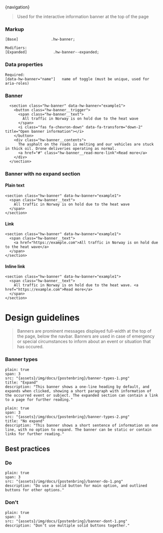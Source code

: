 {navigation}






> Used for the interactive information banner at the top of the page


### Markup
```code   
[Base]               .hw-banner;

Modifiers:
[Expanded]            .hw-banner--expanded;
```

### Data properties
```code
Required:
[data-hw-banner="name"]   name of toggle (must be unique, used for aria-roles)

```





### Banner

```html|plain,light
  <section class="hw-banner" data-hw-banner="example1">
    <button class="hw-banner__trigger">
      <span class="hw-banner__text">
        All traffic in Norway is on hold due to the heat wave
      </span>
      <i class="fas fa-chevron-down" data-fa-transform="down-2" title="Open banner information"></i>
    </button>
    <div class="hw-banner__contents">
      The asphalt on the roads is melting and our vehicles are stuck in thick oil. Drone deliveries operating as normal.
      <a href="#" class="hw-banner__read-more-link">Read more</a>
    </div>
  </section>
```



### Banner with no expand section
#### Plain text
```html|plain,light
<section class="hw-banner" data-hw-banner="example1">
  <span class="hw-banner__text">
    All traffic in Norway is on hold due to the heat wave
  </span>
</section>
```

#### Link
```html|plain,light
<section class="hw-banner" data-hw-banner="example1">
  <span class="hw-banner__text">
    <a href="https://example.com">All traffic in Norway is on hold due to the heat wave</a>
  </span>
</section>
```

#### Inline link
```html|plain,light
<section class="hw-banner" data-hw-banner="example1">
  <span class="hw-banner__text">
    All traffic in Norway is on hold due to the heat wave. <a href="https://example.com">Read more</a>
  </span>
</section>
```











# Design guidelines

> Banners are prominent messages displayed full-width at the top of the page, below the navbar. Banners are used in case of emergency or special circumstances to inform about an event or situation that has occured.



### Banner types
```image
plain: true
span: 3
src: "{assets}/img/docs/{postenbring}/banner-types-1.png"
title: "Expand"
description: "This banner shows a one-line heading by default, and expands when clicked, showing a short paragraph with information of the occurred event or subject. The expanded section can contain a link to a page for further reading."
```
```image
plain: true
span: 3
src: "{assets}/img/docs/{postenbring}/banner-types-2.png"
title: "No expand"
description: "This banner shows a short sentence of information on one line, with no option to expand. The banner can be static or contain links for further reading."
```


## Best practices

### Do

```image
plain: true
span: 3
src: "{assets}/img/docs/{postenbring}/banner-do-1.png"
description: "Do use a solid button for main option, and outlined buttons for other options."
```

### Don't
  
```image
plain: true
span: 3
src: "{assets}/img/docs/{postenbring}/banner-dont-1.png"
description: "Don’t use multiple solid buttons together."
```
